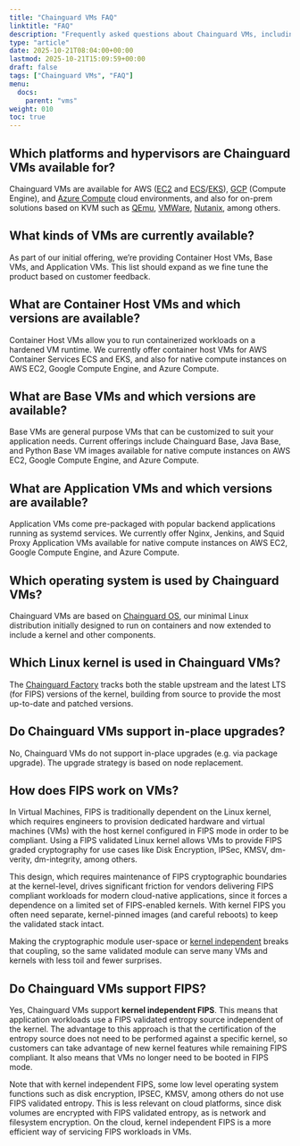 ```yaml
---
title: "Chainguard VMs FAQ"
linktitle: "FAQ"
description: "Frequently asked questions about Chainguard VMs, including availability, supported ecosystems, compliance, and more"
type: "article"
date: 2025-10-21T08:04:00+00:00
lastmod: 2025-10-21T15:09:59+00:00
draft: false
tags: ["Chainguard VMs", "FAQ"]
menu:
  docs:
    parent: "vms"
weight: 010
toc: true
---
```


## Which platforms and hypervisors are Chainguard VMs available for?

Chainguard VMs are available for AWS ([EC2](https://aws.amazon.com/ec2/) and [ECS](https://aws.amazon.com/ecs/)/[EKS](https://aws.amazon.com/eks/)), [GCP](https://cloud.google.com/?hl=en) (Compute Engine), and [Azure Compute](https://azure.microsoft.com/en-us/products/category/compute) cloud environments, and also for on-prem solutions based on KVM such as [QEmu](https://www.qemu.org/), [VMWare](https://www.vmware.com/products/cloud-infrastructure/vsphere), [Nutanix](https://www.nutanix.com/), among others.

## What kinds of VMs are currently available?

As part of our initial offering, we’re providing Container Host VMs, Base VMs, and Application VMs. This list should expand as we fine tune the product based on customer feedback.

## What are Container Host VMs and which versions are available?

Container Host VMs allow you to run containerized workloads on a hardened VM runtime. We currently offer container host VMs for AWS Container Services ECS and EKS, and also for native compute instances on AWS EC2, Google Compute Engine, and Azure Compute.

## What are Base VMs and which versions are available?

Base VMs are general purpose VMs that can be customized to suit your application needs. Current offerings include Chainguard Base, Java Base, and Python Base VM images available for native compute instances on AWS EC2, Google Compute Engine, and Azure Compute.

## What are Application VMs and which versions are available?

Application VMs come pre-packaged with popular backend applications running as systemd services. We currently offer Nginx, Jenkins, and Squid Proxy Application VMs available for native compute instances on AWS EC2, Google Compute Engine, and Azure Compute.

## Which operating system is used by Chainguard VMs?

Chainguard VMs are based on [Chainguard OS](https://get.chainguard.dev/chainguard-your-os-whitepaper-0), our minimal Linux distribution initially designed to run on containers and now extended to include a kernel and other components.

## Which Linux kernel is used in Chainguard VMs?

The [Chainguard Factory](/chainguard/factory/overview/) tracks both the stable upstream and the latest LTS (for FIPS) versions of the kernel, building from source to provide the most up-to-date and patched versions.

## Do Chainguard VMs support in-place upgrades?

No, Chainguard VMs do not support in-place upgrades (e.g. via package upgrade). The upgrade strategy is based on node replacement.

## How does FIPS work on VMs?

In Virtual Machines, FIPS is traditionally dependent on the Linux kernel, which requires engineers to provision dedicated hardware and virtual machines (VMs) with the host kernel configured in FIPS mode in order to be compliant. Using a FIPS validated Linux kernel allows VMs to provide FIPS graded cryptography for use cases like Disk Encryption, IPSec, KMSV, dm-verity, dm-integrity, among others.

This design, which requires maintenance of FIPS cryptographic boundaries at the kernel-level, drives significant friction for vendors delivering FIPS compliant workloads for modern cloud-native applications, since it forces a dependence on a limited set of FIPS-enabled kernels. With kernel FIPS you often need separate, kernel-pinned images (and careful reboots) to keep the validated stack intact.

Making the cryptographic module user-space or [kernel independent](https://www.chainguard.dev/unchained/kernel-independent-fips-images) breaks that coupling, so the same validated module can serve many VMs and kernels with less toil and fewer surprises.

## Do Chainguard VMs support FIPS?

Yes, Chainguard VMs support **kernel independent FIPS**. This means that application workloads use a FIPS validated entropy source independent of the kernel. The advantage to this approach is that the certification of the entropy source does not need to be performed against a specific kernel, so customers can take advantage of new kernel features while remaining FIPS compliant. It also means that VMs no longer need to be booted in FIPS mode.

Note that with kernel independent FIPS, some low level operating system functions such as disk encryption, IPSEC, KMSV, among others do not use FIPS validated entropy. This is less relevant on cloud platforms, since disk volumes are encrypted with FIPS validated entropy, as is network and filesystem encryption. On the cloud, kernel independent FIPS is a more efficient way of servicing FIPS workloads in VMs.
